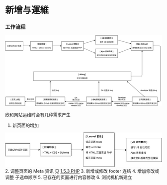# 新增与運維



### 工作流程

![Star work flow](/images/star-work-flow.jpg)


欣和网站运维时会有几种需求产生

1. 新页面的增加

![Star work flow](/images/new-page.jpg)    
2. 调整页面的 Meta 资讯
见 [1.5.3 PHP]()
3. 新增或修改 footer 连结
4. 增加修改或调整 子选单顺序
5. 已存在的页面进行内容修改
6. 测试机机新建立 